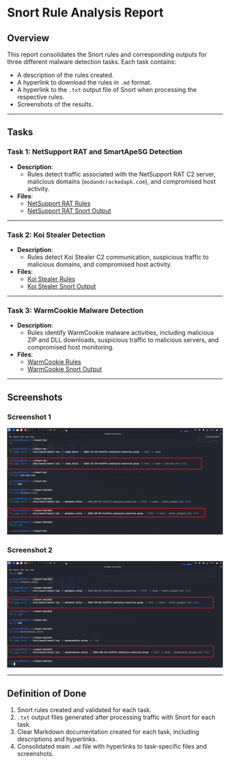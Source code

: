 
# Snort Rule Analysis Report

## Overview
This report consolidates the Snort rules and corresponding outputs for three different malware detection tasks. Each task contains:
- A description of the rules created.
- A hyperlink to download the rules in `.md` format.
- A hyperlink to the `.txt` output file of Snort when processing the respective rules.
- Screenshots of the results.

---

## Tasks

### Task 1: NetSupport RAT and SmartApeSG Detection
- **Description**:
  - Rules detect traffic associated with the NetSupport RAT C2 server, malicious domains (`modandcrackedapk.com`), and compromised host activity.
- **Files**:
  - [NetSupport RAT Rules](1task.md)
  - [NetSupport RAT Snort Output](1st-out.txt)

---

### Task 2: Koi Stealer Detection
- **Description**:
  - Rules detect Koi Stealer C2 communication, suspicious traffic to malicious domains, and compromised host activity.
- **Files**:
  - [Koi Stealer Rules](2task.md)
  - [Koi Stealer Snort Output](snort_outpu2t.txt)

---

### Task 3: WarmCookie Malware Detection
- **Description**:
  - Rules identify WarmCookie malware activities, including malicious ZIP and DLL downloads, suspicious traffic to malicious servers, and compromised host monitoring.
- **Files**:
  - [WarmCookie Rules](3task.md)
  - [WarmCookie Snort Output](warmcookie-output.txt)

---

## Screenshots

### Screenshot 1
![Task 1 and Task 2 Results](1-and-2.png)

### Screenshot 2
![Task 2 and Task 3 Results](2-and-3.png)

---

## Definition of Done

1. Snort rules created and validated for each task.
2. `.txt` output files generated after processing traffic with Snort for each task.
3. Clear Markdown documentation created for each task, including descriptions and hyperlinks.
4. Consolidated main `.md` file with hyperlinks to task-specific files and screenshots.

